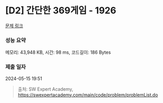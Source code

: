 # [D2] 간단한 369게임 - 1926 

[문제 링크](https://swexpertacademy.com/main/code/problem/problemDetail.do?contestProbId=AV5PTeo6AHUDFAUq) 

### 성능 요약

메모리: 43,948 KB, 시간: 98 ms, 코드길이: 186 Bytes

### 제출 일자

2024-05-15 19:51



> 출처: SW Expert Academy, https://swexpertacademy.com/main/code/problem/problemList.do